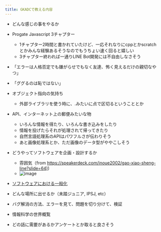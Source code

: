 ```yaml
---
title: GKADCで教える内容
---
```


* どんな感じの事をやるか

* Progate Javascript 3チャプター
  
  * 1チャプター2時間と書かれていたけど、一応それなりにcppとかscratchとかみんな経験あるそうなのでもうちょい速く回ると嬉しい
  * 3チャプター終われば一通りLINE Bot開発には不自由しなさそう
* 「エラーは人格否定でも嫌がらせでもなく友達、怖く見えるだけの親切なやつ」

* 「ググるのは恥ではない」

* オブジェクト指向の気持ち
  
  * 外部ライブラリを使う時に、<library>.<function>みたいに点で区切るということとか
* API、インターネット上の郵便みたいな物
  
  * いろんな情報を得たり、いろんな書き込みをしたり
  * 情報を投げたらそれが処理されて帰ってきたり
  * 自然言語処理系のAPIはパワフルさが伝わりそう
  * あと画像処理系とか、ただ画像のデータ型がややこしそう
* どうやってソフトウェアを企画・設計するか
  
  * 雰囲気（from [https://speakerdeck.com/inoue2002/gao-xiao-sheng-line?slide=64)](https://speakerdeck.com/inoue2002/gao-xiao-sheng-line?slide=64))
  * ![image](https://gyazo.com/92f069e5abf44c0d5342b8f7cb4f2713/thumb/1000)
* [ソフトウェアにおける一般化](%E3%82%BD%E3%83%95%E3%83%88%E3%82%A6%E3%82%A7%E3%82%A2%E3%81%AB%E3%81%8A%E3%81%91%E3%82%8B%E4%B8%80%E8%88%AC%E5%8C%96.md)

* どんな場所に出せるか（未踏ジュニア, IPSJ, etc）

* バグ解消の方法、エラーを見て、問題を切り分けて、検証

* 情報科学の世界概覧

* どの話に需要があるかアンケートとか取ると良さそう
